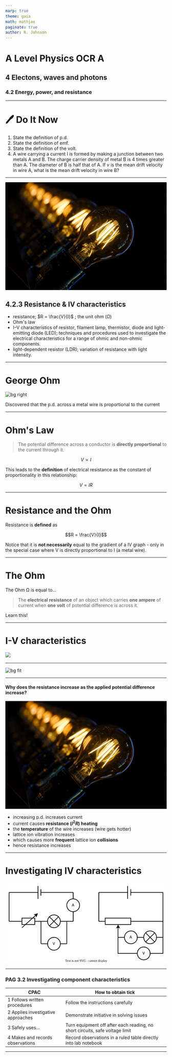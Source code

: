```yaml
---
marp: true
theme: gaia
math: mathjax
paginate: true
author: R. Johnson
---
```


# A Level Physics OCR A

## 4 Electons, waves and photons

### 4.2 Energy, power, and resistance

---

# :pen: Do It Now

1. State the definition of p.d.
2. State the definition of emf.
3. State the definition of the volt.
4. A wire carrying a current I is formed by making a junction between two metals A and B. The charge carrier density of metal B is 4 times greater than A. The diameter of B is half that of A. If $v$ is the mean drift velocity in wire A, what is the mean drift velocity in wire B?

---

![bg left:10%](./lightbulb.jpeg)

## 4.2.3 Resistance & IV characteristics

- resistance; $R = \frac{V}{I}$ ; the unit ohm ($\Omega$)
- Ohm's law
- I–V characteristics of resistor, filament lamp, thermistor, diode and light-emitting diode (LED); techniques and procedures used to investigate the electrical characteristics for a range of ohmic and non-ohmic components.
- light-dependent resistor (LDR); variation of resistance with light intensity.

---

# George Ohm

![bg right](https://encrypted-tbn1.gstatic.com/licensed-image?q=tbn:ANd9GcSBwhWrrqQCtIgIb4UImyBQV0i9s0RV0Kw1J7xts1U8bcAR_JQaWBt6dzlTHN_Md82e5CpedGkqLY0tY28)

Discovered that the p.d. across a metal wire is proportional to the current

---

# Ohm's Law

> The potential difference across a conductor is **directly proportional** to the current through it.

$$V \propto I$$

This leads to the **definition** of electrical resistance as the constant of proportionality in this relationship:

$$V=IR$$

---

# Resistance and the Ohm

Resistance is **defined** as

$$R = \frac{V}{I}$$

Notice that it is **not necessarily** equal to the gradient of a IV graph - only in the special case where V is directly proportional to I (a metal wire).

---

# The Ohm

The Ohm &Omega; is equal to...

> The **electrical resistance** of an object which carries **one ampere** of current when **one volt** of potential difference is across it.

Learn this!

---

# I-V characteristics

![](https://www.alevelphysicsnotes.com/electricity/images/IV%20graphs.svg)

---

![bg fit](https://www.alevelphysicsnotes.com/electricity/images/wire%20resistance.svg)

---

#### Why does the resistance increase as the applied potential difference increase?

![bg left:20%](./lightbulb.jpeg)

- increasing p.d. increases current
- current causes **resistance ($I^2R$) heating**
- the **temperature** of the wire increases (wire gets hotter)
- lattice ion vibration increases
- which causes more **frequent** lattice ion **collisions**
- hence resistance increases

---

# Investigating IV characteristics

![w:800px](./IV_characteristics_circuits.svg)

---

### PAG 3.2 Investigating component characteristics

| CPAC                               | How to obtain tick                                                           |
| ---------------------------------- | ---------------------------------------------------------------------------- |
| 1 Follows written procedures       | Follow the instructions carefully                                            |
| 2 Applies investigative approaches | Demonstrate initiative in solving issues                                     |
| 3 Safely uses...                   | Turn equipment off after each reading, no short circuits, safe voltage limit |
| 4 Makes and records observations   | Record observations in a ruled table directly into lab notebook              |

---
